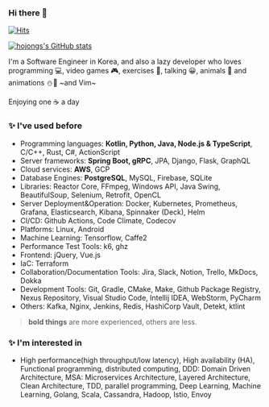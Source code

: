 ### Hi there 👋

[![Hits](https://hits.seeyoufarm.com/api/count/incr/badge.svg?url=https%3A%2F%2Fgithub.com%2Fhojongs&count_bg=%2379C83D&title_bg=%23555555&icon=&icon_color=%23E7E7E7&title=hits&edge_flat=false)](https://hits.seeyoufarm.com)

[![hojongs's GitHub stats](https://github-readme-stats.vercel.app/api?username=hojongs&count_private=true&show_icons=true&theme=dark)](https://github.com/anuraghazra/github-readme-stats)

I'm a Software Engineer in Korea, 
and also a lazy developer who loves programming 💻, video games 🎮, exercises 🧗‍, talking 😀, animals 🦝 and animations ⛄🥰 ~and Vim~

Enjoying one ☕ a day

### ✨ I've used before

- Programming languages: **Kotlin, Python, Java, Node.js & TypeScript**, C/C++, Rust, C#, ActionScript
- Server frameworks: **Spring Boot, gRPC**, JPA, Django, Flask, GraphQL
- Cloud services: **AWS**, GCP
- Database Engines: **PostgreSQL**, MySQL, Firebase, SQLite
- Libraries: Reactor Core, FFmpeg, Windows API, Java Swing, BeautifulSoup, Selenium, Retrofit, OpenCL
- Server Deployment&Operation: Docker, Kubernetes, Prometheus, Grafana, Elasticsearch, Kibana, Spinnaker (Deck), Helm
- CI/CD: Github Actions, Code Climate, Codecov
- Platforms: Linux, Android
- Machine Learning: Tensorflow, Caffe2
- Performance Test Tools: k6, ghz
- Frontend: jQuery, Vue.js
- IaC: Terraform
- Collaboration/Documentation Tools: Jira, Slack, Notion, Trello, MkDocs, Dokka
- Development Tools: Git, Gradle, CMake, Make, Github Package Registry, Nexus Repository, Visual Studio Code, Intellij IDEA, WebStorm, PyCharm
- Others: Kafka, Nginx, Jenkins, Redis, HashiCorp Vault, Detekt, ktlint

> **bold things** are more experienced, others are less.

### ✨ I'm interested in
- High performance(high throughput/low latency), High availability (HA), Functional programming, distributed computing, DDD: Domain Driven Architecture, MSA: Microservices Architecture, Layered Architecture, Clean Architecture, TDD, parallel programming, Deep Learning, Machine Learning, Golang, Scala, Cassandra, Hadoop, Istio, Envoy

<!--
**hojongs/hojongs** is a ✨ _special_ ✨ repository because its `README.md` (this file) appears on your GitHub profile.

Here are some ideas to get you started:

- 🔭 I’m currently working on ...
- 🌱 I’m currently learning ...
- 👯 I’m looking to collaborate on ...
- 🤔 I’m looking for help with ...
- 💬 Ask me about ...
- 📫 How to reach me: ...
- 😄 Pronouns: ...
- ⚡ Fun fact: ...
-->
